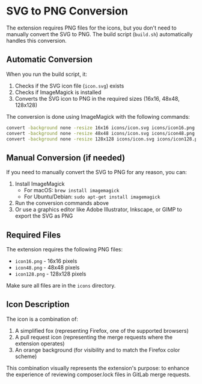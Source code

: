 # SVG to PNG Conversion

The extension requires PNG files for the icons, but you don't need to manually convert the SVG to PNG. The build script (`build.sh`) automatically handles this conversion.

## Automatic Conversion

When you run the build script, it:

1. Checks if the SVG icon file (`icon.svg`) exists
2. Checks if ImageMagick is installed
3. Converts the SVG icon to PNG in the required sizes (16x16, 48x48, 128x128)

The conversion is done using ImageMagick with the following commands:

```bash
convert -background none -resize 16x16 icons/icon.svg icons/icon16.png
convert -background none -resize 48x48 icons/icon.svg icons/icon48.png
convert -background none -resize 128x128 icons/icon.svg icons/icon128.png
```

## Manual Conversion (if needed)

If you need to manually convert the SVG to PNG for any reason, you can:

1. Install ImageMagick
   - For macOS: `brew install imagemagick`
   - For Ubuntu/Debian: `sudo apt-get install imagemagick`
2. Run the conversion commands above
3. Or use a graphics editor like Adobe Illustrator, Inkscape, or GIMP to export the SVG as PNG

## Required Files

The extension requires the following PNG files:

- `icon16.png` - 16x16 pixels
- `icon48.png` - 48x48 pixels
- `icon128.png` - 128x128 pixels

Make sure all files are in the `icons` directory.

## Icon Description

The icon is a combination of:

1. A simplified fox (representing Firefox, one of the supported browsers)
2. A pull request icon (representing the merge requests where the extension operates)
3. An orange background (for visibility and to match the Firefox color scheme)

This combination visually represents the extension's purpose: to enhance the experience of reviewing composer.lock files in GitLab merge requests.
